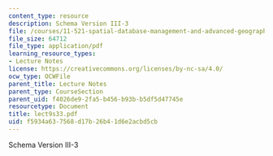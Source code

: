 ```yaml
---
content_type: resource
description: Schema Version III-3
file: /courses/11-521-spatial-database-management-and-advanced-geographic-information-systems-spring-2003/f5934a637568d17b26b41d6e2acbd5cb_lect9s33.pdf
file_size: 64712
file_type: application/pdf
learning_resource_types:
- Lecture Notes
license: https://creativecommons.org/licenses/by-nc-sa/4.0/
ocw_type: OCWFile
parent_title: Lecture Notes
parent_type: CourseSection
parent_uid: f4026de9-2fa5-b456-b93b-b5df5d47745e
resourcetype: Document
title: lect9s33.pdf
uid: f5934a63-7568-d17b-26b4-1d6e2acbd5cb
---
```

Schema Version III-3